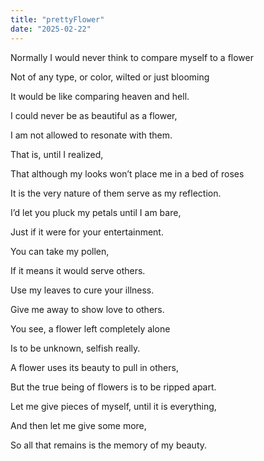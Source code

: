 ```yaml
---
title: "prettyFlower"
date: "2025-02-22"
---
```


Normally I would never think to compare myself to a flower

Not of any type, or color, wilted or just blooming

It would be like comparing heaven and hell.

I could never be as beautiful as a flower,

I am not allowed to resonate with them.

That is, until I realized,

That although my looks won’t place me in a bed of roses

It is the very nature of them serve as my reflection.

I’d let you pluck my petals until I am bare,

Just if it were for your entertainment.

You can take my pollen,

If it means it would serve others.

Use my leaves to cure your illness.

Give me away to show love to others.

You see, a flower left completely alone 

Is to be unknown, selfish really.

A flower uses its beauty to pull in others,

But the true being of flowers is to be ripped apart.

Let me give pieces of myself, until it is everything,

 And then let me give some more,

So all that remains is the memory of my beauty.